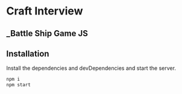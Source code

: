 # Craft Interview 
## _Battle Ship Game JS

## Installation


Install the dependencies and devDependencies and start the server.

```sh
npm i
npm start
```

